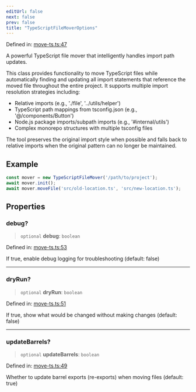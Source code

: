 ```yaml
---
editUrl: false
next: false
prev: false
title: "TypeScriptFileMoverOptions"
---
```


Defined in: [move-ts.ts:47](https://github.com/SubtleTools/move-ts-file/blob/main/src/move-ts.ts#L47)

A powerful TypeScript file mover that intelligently handles import path updates.

This class provides functionality to move TypeScript files while automatically
finding and updating all import statements that reference the moved file throughout
the entire project. It supports multiple import resolution strategies including:

- Relative imports (e.g., './file', '../utils/helper')
- TypeScript path mappings from tsconfig.json (e.g., '@/components/Button')
- Node.js package imports/subpath imports (e.g., '#internal/utils')
- Complex monorepo structures with multiple tsconfig files

The tool preserves the original import style when possible and falls back to
relative imports when the original pattern can no longer be maintained.

## Example

```typescript
const mover = new TypeScriptFileMover('/path/to/project');
await mover.init();
await mover.moveFile('src/old-location.ts', 'src/new-location.ts');
```

## Properties

### debug?

> `optional` **debug**: `boolean`

Defined in: [move-ts.ts:53](https://github.com/SubtleTools/move-ts-file/blob/main/src/move-ts.ts#L53)

If true, enable debug logging for troubleshooting (default: false)

---

### dryRun?

> `optional` **dryRun**: `boolean`

Defined in: [move-ts.ts:51](https://github.com/SubtleTools/move-ts-file/blob/main/src/move-ts.ts#L51)

If true, show what would be changed without making changes (default: false)

---

### updateBarrels?

> `optional` **updateBarrels**: `boolean`

Defined in: [move-ts.ts:49](https://github.com/SubtleTools/move-ts-file/blob/main/src/move-ts.ts#L49)

Whether to update barrel exports (re-exports) when moving files (default: true)
